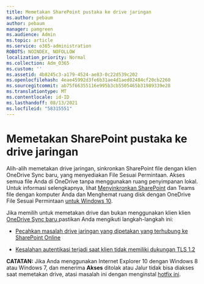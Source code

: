 ```yaml
---
title: Memetakan SharePoint pustaka ke drive jaringan
ms.author: pebaum
author: pebaum
manager: pamgreen
ms.audience: Admin
ms.topic: article
ms.service: o365-administration
ROBOTS: NOINDEX, NOFOLLOW
localization_priority: Normal
ms.collection: Adm_O365
ms.custom: ''
ms.assetid: 4b8245c3-a179-4524-ae83-0c22d539c202
ms.openlocfilehash: 4eae45992d3fe6b31ae4d1aed02484cf20cb2260
ms.sourcegitcommit: ab75f66355116e995b3cb5505465b31989339e28
ms.translationtype: MT
ms.contentlocale: id-ID
ms.lasthandoff: 08/13/2021
ms.locfileid: "58315551"
---
```

# <a name="map-a-sharepoint-library-to-a-network-drive"></a>Memetakan SharePoint pustaka ke drive jaringan

Alih-alih memetakan drive jaringan, sinkronkan SharePoint file dengan klien OneDrive Sync baru, yang menyediakan File Sesuai Permintaan. Akses semua file Anda di OneDrive tanpa menggunakan ruang penyimpanan lokal. Untuk informasi selengkapnya, lihat [Menyinkronkan SharePoint](https://support.microsoft.com/office/sync-sharepoint-and-teams-files-with-your-computer-6de9ede8-5b6e-4503-80b2-6190f3354a88) dan Teams file dengan komputer Anda dan Menghemat ruang disk dengan OneDrive File Sesuai Permintaan [untuk Windows 10](https://support.microsoft.com/office/save-disk-space-with-onedrive-files-on-demand-for-windows-10-0e6860d3-d9f3-4971-b321-7092438fb38e).

Jika memilih untuk memetakan drive dan bukan menggunakan klien klien [OneDrive Sync baru,](https://support.microsoft.com/office/sync-sharepoint-and-teams-files-with-your-computer-6de9ede8-5b6e-4503-80b2-6190f3354a88)pastikan Anda mengikuti langkah-langkah ini:

- [Pecahkan masalah drive jaringan yang dipetakan yang terhubung ke SharePoint Online](https://docs.microsoft.com/sharepoint/support/administration/troubleshoot-mapped-network-drives)

- [Kesalahan autentikasi terjadi saat klien tidak memiliki dukungan TLS 1.2](https://docs.microsoft.com/sharepoint/troubleshoot/administration/authentication-errors-tls12-support#network-drive-mapped-to-a-sharepoint-library)  

**CATATAN:** Jika Anda menggunakan Internet Explorer 10 dengan Windows 8 atau Windows 7, dan menerima  **Akses** ditolak atau Jalur tidak bisa diakses saat memetakan drive, atasi masalah ini dengan menginstal [hotfix ini](https://support.microsoft.com/topic/error-when-you-open-a-sharepoint-document-library-in-windows-explorer-or-map-a-network-drive-to-the-library-after-you-install-internet-explorer-10-96e640ba-059f-9b09-bb91-2a0319ee8b1d).